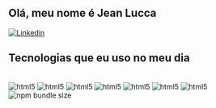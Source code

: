 ## Olá, meu nome é Jean Lucca

[![Linkedin](https://img.shields.io/badge/LinkedIn-0077B5?style=for-the-badge&logo=linkedin&logoColor=white)](https://www.linkedin.com/in/jean-lucca-zampieri-679357148/)

## Tecnologias que eu uso no meu dia

<div style="display: inline_block"><br/>
  <img align=center alt="html5" src="https://img.shields.io/badge/HTML5-E34F26?style=for-the-badge&logo=html5&logoColor=white"/>
  <img align=center alt="html5" src="https://img.shields.io/badge/Java-ED8B00?style=for-the-badge&logo=openjdk&logoColor=white"/>
  <img align=center alt="html5" src="https://img.shields.io/badge/C-00599C?style=for-the-badge&logo=c&logoColor=white"/>
  <img align=center alt="html5" src="https://img.shields.io/badge/MySQL-00000F?style=for-the-badge&logo=mysql&logoColor=white"/>
  <img align=center alt="html5" src="https://img.shields.io/badge/CSS-239120?&style=for-the-badge&logo=css3&logoColor=white"/>
  <img align=center alt="html5" src="https://img.shields.io/badge/JavaScript-F7DF1E?style=for-the-badge&logo=javascript&logoColor=black"/>
  <img align=center alt="html5" src="https://img.shields.io/badge/C%23-239120?style=for-the-badge&logo=c-sharp&logoColor=white"/>
  <img alt="npm bundle size" src="https://img.shields.io/bundlephobia/:format/react">

</div>
